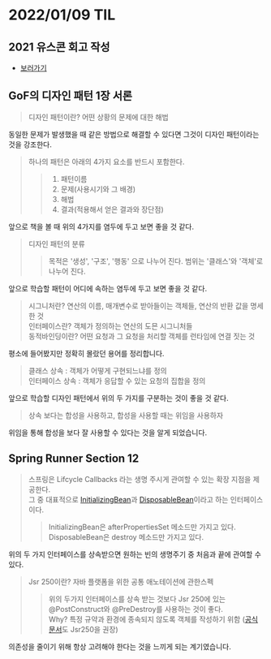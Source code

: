 # 2022/01/09 TIL

## 2021 유스콘 회고 작성

- [보러가기](https://wenodev.tistory.com/44)

## GoF의 디자인 패턴 1장 서론

> 디자인 패턴이란? 어떤 상황의 문제에 대한 해법

동일한 문제가 발생했을 때 같은 방법으로 해결할 수 있다면 그것이 디자인 패턴이라는 것을 강조한다.

> 하나의 패턴은 아래의 4가지 요소를 반드시 포함한다.
>
> > 1.  패턴이름
> > 2.  문제(사용시기와 그 배경)
> > 3.  해법
> > 4.  결과(적용해서 얻은 결과와 장단점)

앞으로 책을 볼 때 위의 4가지를 염두에 두고 보면 좋을 것 같다.

> 디자인 패턴의 분류
>
> > 목적은 '생성', '구조', '행동' 으로 나누어 진다.
> > 범위는 '클래스'와 '객체'로 나누어 진다.

앞으로 학습할 패턴이 어디에 속하는 염두에 두고 보면 좋을 것 같다.

> 시그니처란? 연산의 이름, 매개변수로 받아들이는 객체들, 연산의 반환 값을 명세한 것  
> 인터페이스란? 객체가 정의하는 연산의 도믄 시그니처들  
> 동적바인딩이란? 어떤 요청과 그 요청을 처리할 객체를 런타임에 연결 짓는 것

평소에 들어봤지만 정확히 몰랐던 용어를 정리합니다.

> 클래스 상속 : 객체가 어떻게 구현되느냐를 정의  
> 인터페이스 상속 : 객체가 응답할 수 있는 요청의 집합을 정의

앞으로 학습할 디자인 패턴에서 위의 두 가지를 구분하는 것이 좋을 것 같다.

> 상속 보다는 합성을 사용하고, 합성을 사용할 때는 위임을 사용하자

위임을 통해 합성을 보다 잘 사용할 수 있다는 것을 알게 되었습니다.

## Spring Runner Section 12

> 스프링은 Lifcycle Callbacks 라는 생명 주시게 관여할 수 있는 확장 지점을 제공한다.  
> 그 중 대표적으로 [InitializingBean](https://docs.spring.io/spring-framework/docs/current/javadoc-api/org/springframework/beans/factory/InitializingBean.html)과 [DisposableBean](https://docs.spring.io/spring-framework/docs/current/javadoc-api/org/springframework/beans/factory/DisposableBean.html)이라고 하는 인터페이스이다.
>
> > InitializingBean은 afterPropertiesSet 메소드만 가지고 있다.
> > DisposableBean은 destroy 메소드만 가지고 있다.

위의 두 가지 인터페이스를 상속받으면 원하는 빈의 생명주기 중 처음과 끝에 관여할 수 있다.

> Jsr 250이란? 자바 플랫폼을 위한 공통 애노테이션에 관한스펙
>
> > 위의 두가지 인터페이스를 상속 받는 것보다 Jsr 250에 있는 @PostConstruct와 @PreDestroy를 사용하는 것이 좋다.  
> > Why? 특정 규약과 환경에 종속되지 않도록 객체를 작성하기 위함 ([공식문서](https://docs.spring.io/spring-framework/docs/current/reference/html/core.html#beans-factory-lifecycle)도 Jsr250을 권장)

의존성을 줄이기 위해 항상 고려해야 한다는 것을 느끼게 되는 계기였습니다.

